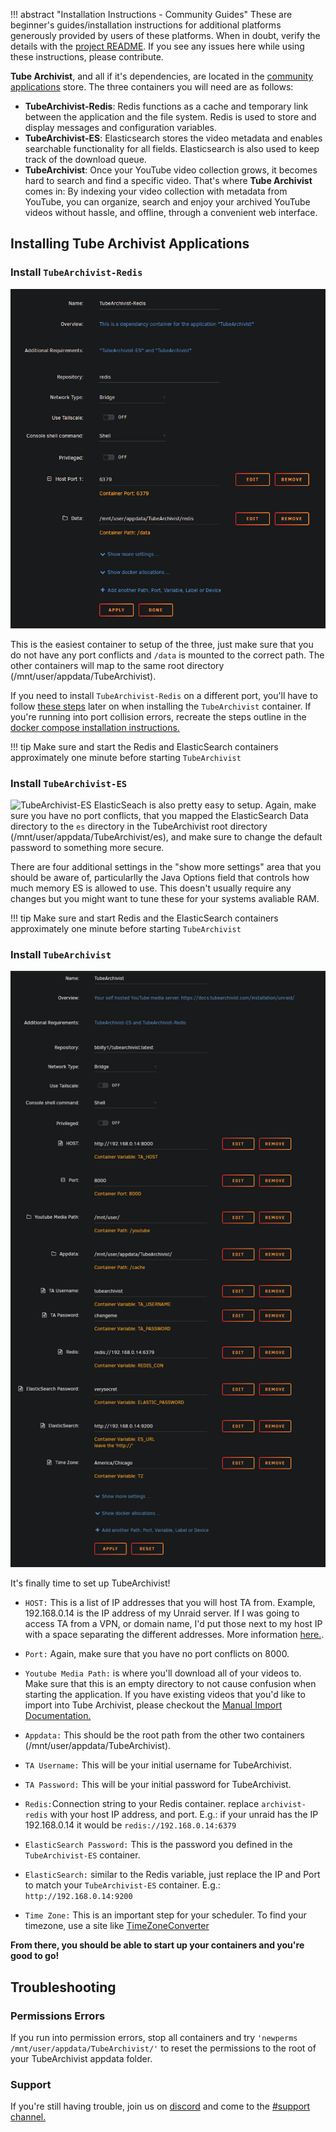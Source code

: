 !!! abstract "Installation Instructions - Community Guides"
    These are beginner's guides/installation instructions for additional platforms generously provided by users of these platforms. When in doubt, verify the details with the [project README](https://github.com/tubearchivist/tubearchivist#installing). If you see any issues here while using these instructions, please contribute. 

**Tube Archivist**, and all if it's dependencies, are located in the [community applications](https://unraid.net/community/apps?q=tubearchivist) store. The three containers you will need are as follows:

-   **TubeArchivist-Redis**: Redis functions as a cache and temporary link between the application and the file system. Redis is used to store and display messages and configuration variables.
-   **TubeArchivist-ES**: Elasticsearch stores the video metadata and enables searchable functionality for all fields. Elasticsearch is also used to keep track of the download queue.
-   **TubeArchivist**: Once your YouTube video collection grows, it becomes hard to search and find a specific video. That's where **Tube Archivist** comes in: By indexing your video collection with metadata from YouTube, you can organize, search and enjoy your archived YouTube videos without hassle, and offline, through a convenient web interface.

## Installing Tube Archivist Applications

### Install  `TubeArchivist-Redis`

![TubeArchivist-Redis](../assets/unraid_redis_install.png)

This is the easiest container to setup of the three, just make sure that you do not have any port conflicts and `/data` is mounted to the correct path. The other containers will map to the same root directory (/mnt/user/appdata/TubeArchivist).

If you need to install `TubeArchivist-Redis` on a different port, you'll have to follow [these steps](docker-compose.md#redis-on-a-custom-port) later on when installing the `TubeArchivist` container.
If you're running into port collision errors, recreate the steps outline in the [docker compose installation instructions.](docker-compose.md/#redis-on-a-custom-port)

!!! tip
    Make sure and start the Redis and ElasticSearch containers approximately one minute before starting `TubeArchivist`


### Install  `TubeArchivist-ES`
![TubeArchivist-ES](../assets/unraid_es_install.png)
ElasticSeach is also pretty easy to setup. Again, make sure you have no port conflicts, that you mapped the ElasticSearch Data directory to the `es` directory in the TubeArchivist root directory (/mnt/user/appdata/TubeArchivist/es), and make sure to change the default password to something more secure. 

There are four additional settings in the "show more settings" area that you should be aware of, particularlly the Java Options field that controls how much memory ES is allowed to use. This doesn't usually require any changes but you might want to tune these for your systems avaliable RAM.

!!! tip
    Make sure and start Redis and the ElasticSearch containers approximately one minute before starting `TubeArchivist`

### Install  `TubeArchivist`

![TubeArchivist](../assets/unraid_ta_install.png)

It's finally time to set up TubeArchivist!

 - `HOST:` This is a list of IP addresses that you will host TA from. Example, 192.168.0.14 is the IP address of my Unraid server. If I was going to access TA from a VPN, or domain name, I'd put those next to my host IP with a space separating the different addresses. More information [here.](env-vars.md#ta_host).

 - `Port:` Again, make sure that you have no port conflicts on 8000.
   
 - `Youtube Media Path:` is where you'll download all of your videos to.
   Make sure that this is an empty directory to not cause confusion when
   starting the application. If you have existing videos that you'd like
   to import into Tube Archivist, please checkout the [Manual Import Documentation.](../settings/actions.md#manual-media-files-import)
   
- `Appdata:` This should be the root path from the other two containers (/mnt/user/appdata/TubeArchivist).
   
 - `TA Username:` This will be your initial username for TubeArchivist.
   
 - `TA Password:` This will be your initial password for TubeArchivist.
   
 - `Redis:`Connection string to your Redis container. replace `archivist-redis` with your host IP address, and port.
    E.g.: if your unraid has the IP 192.168.0.14 it would be `redis://192.168.0.14:6379`
    
 - `ElasticSearch Password:` This is the password you defined in the `TubeArchivist-ES` container.
 - `ElasticSearch:` similar to the Redis variable, just replace the IP and Port to match your `TubeArchivist-ES` container. E.g.: `http://192.168.0.14:9200`

 - `Time Zone:` This is an important step for your scheduler. To find your timezone, use a site like [TimeZoneConverter](http://www.timezoneconverter.com/cgi-bin/findzone.tzc) 

**From there, you should be able to start up your containers and you're good to go!**

## Troubleshooting

### Permissions Errors

If you run into permission errors, stop all containers and try ```'newperms /mnt/user/appdata/TubeArchivist/'``` to reset the permissions to the root of your TubeArchivist appdata folder.

### Support

If you're still having trouble, join us on [discord](https://www.tubearchivist.com/discord) and come to the [#support channel.](https://discord.com/channels/920056098122248193/1006394050217246772)

